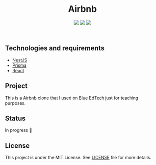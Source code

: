 <h1 align="center">
    Airbnb
</h1>

<p align="center">
    <img src="https://img.shields.io/github/languages/count/isadfrn/airbnb?style=flat-square" />
    <img src="https://img.shields.io/github/repo-size/isadfrn/airbnb?style=flat-square" />
    <img src="https://img.shields.io/github/last-commit/isadfrn/airbnb?style=flat-square" />
</p>

<br />

## Technologies and requirements
- [NestJS](https://nestjs.com/)
- [Prisma](https://www.prisma.io/)
- [React](https://reactjs.org/)

## Project
This is a [Airbnb](https://www.airbnb.com.br/) clone that I used on [Blue EdTech](https://blueedtech.com.br) just for teaching purposes.

## Status
In progress 🚧

## License
This project is under the MIT License. See [LICENSE](/LICENSE.md) file for more details.